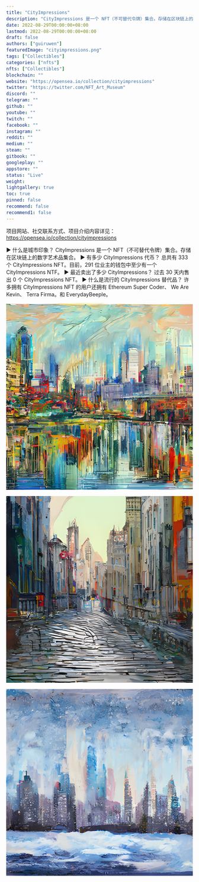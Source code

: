 ```yaml
---
title: "CityImpressions"
description: "CityImpressions 是一个 NFT（不可替代令牌）集合。存储在区块链上的数字艺术品集合。"
date: 2022-08-29T00:00:00+08:00
lastmod: 2022-08-29T00:00:00+08:00
draft: false
authors: ["guiruwen"]
featuredImage: "cityimpressions.png"
tags: ["Collectibles"]
categories: ["nfts"]
nfts: ["Collectibles"]
blockchain: ""
website: "https://opensea.io/collection/cityimpressions"
twitter: "https://twitter.com/NFT_Art_Museum"
discord: ""
telegram: ""
github: ""
youtube: ""
twitch: ""
facebook: ""
instagram: ""
reddit: ""
medium: ""
steam: ""
gitbook: ""
googleplay: ""
appstore: ""
status: "Live"
weight: 
lightgallery: true
toc: true
pinned: false
recommend: false
recommend1: false
---
```

项目网站、社交联系方式、项目介绍内容详见：https://opensea.io/collection/cityimpressions

▶ 什么是城市印象？
CityImpressions 是一个 NFT（不可替代令牌）集合。存储在区块链上的数字艺术品集合。
▶ 有多少 CityImpressions 代币？
总共有 333 个 CityImpressions NFT。目前，291 位业主的钱包中至少有一个 CityImpressions NTF。
▶ 最近卖出了多少 CityImpressions？
过去 30 天内售出 0 个 CityImpressions NFT。
▶ 什么是流行的 CityImpressions 替代品？
许多拥有 CityImpressions NFT 的用户还拥有 Ethereum Super Coder、 We Are Kevin、 Terra Firma。和 EverydayBeeple。

![nft](01.jpg)



![nft](02.jpg)



![nft](03.jpg)

